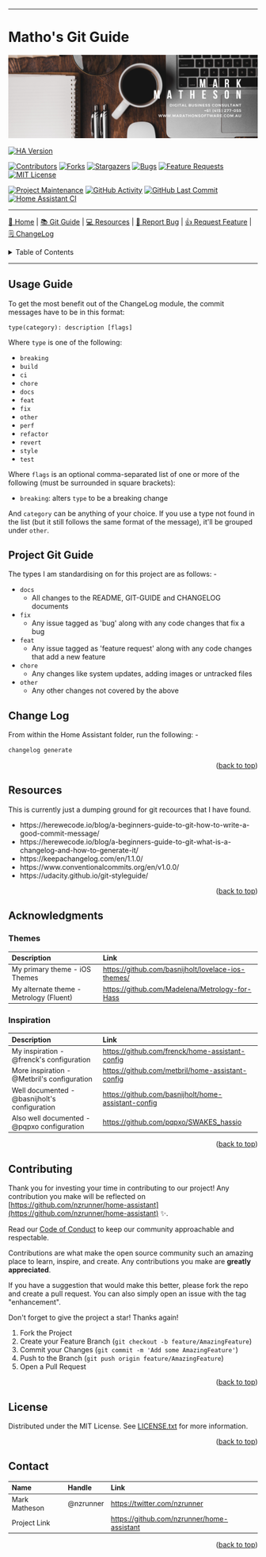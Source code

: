 <!-- Improved compatibility of back to top link: See: https://github.com/othneildrew/Best-README-Template/pull/73 -->

<a name="readme-top"></a>

<!--
*** Thanks for checking out the Best-README-Template. If you have a suggestion
*** that would make this better, please fork the repo and create a pull request
*** or simply open an issue with the tag "enhancement".
*** Don't forget to give the project a star!
*** Thanks again! Now go create something AMAZING! :D
-->

---

<!-- PROJECT LOGO -->

# Matho's Git Guide

[![Logo](/images/mark-matheson-digital-business-consultant.png)](../../)

<!-- PROJECT SHIELDS -->
<!--
*** I'm using markdown "reference style" links for readability.
*** Reference links are enclosed in brackets [ ] instead of parentheses ( ).
*** See the bottom of this document for the declaration of the reference variables
*** for contributors-url, forks-url, etc. This is an optional, concise syntax you may use.
*** https://www.markdownguide.org/basic-syntax/#reference-style-links
-->

[![HA Version][ha-version-shield]][home-assistant]

[![Contributors][contributors-shield]][contributors-url]
[![Forks][forks-shield]][forks-url]
[![Stargazers][stars-shield]][stars-url]
[![Bugs][bugs-shield]][bugs-url]
[![Feature Requests][features-shield]][features-url]
[![MIT License][license-shield]][license-url]

[![Project Maintenance][maintenance-shield]](https://github.com/nzrunner/home-assistant/pulse)
[![GitHub Activity][commits-shield]][commits]
[![GitHub Last Commit][last-commit-shield]][commits]
[![Home Assistant CI][homeassistantci-shield]][homeassistantci]

---

<!-- PROJECT SHORT DESCRIPTION AND MENU -->

[🏡 Home](https://github.com/nzrunner/home-assistant)
|
[📚 Git Guide](/docs/git-guide.md)
|
[💻 Resources](/docs/resources.md)
|
[🐛 Report Bug](https://github.com/nzrunner/home-assistant/issues/new?assignees=nzrunner&labels=%F0%9F%90%9B+Bug%2C%F0%9F%A9%B9+Triage&template=bug_report.yml&title=%5BBUG%5D%3A+)
|
[👍 Request Feature](https://github.com/nzrunner/home-assistant/issues/new?assignees=nzrunner&labels=%F0%9F%91%8D+Enhancement%2C%F0%9F%A9%B9+Triage&template=feature_request.yml&title=%5BFEATURE+REQUEST%5D%3A+)
|
[🗒 ChangeLog](/CHANGELOG.md)

<!-- TABLE OF CONTENTS -->
<!-- START doctoc generated TOC please keep comment here to allow auto update -->
<!-- DON'T EDIT THIS SECTION, INSTEAD RE-RUN doctoc TO UPDATE -->
<details>
<summary>Table of Contents</summary>

- [Usage Guide](#usage-guide)
- [Project Git Guide](#project-git-guide)
- [Change Log](#change-log)
- [Resources](#resources)
- [Acknowledgments](#acknowledgments)
  - [Themes](#themes)
  - [Inspiration](#inspiration)
- [Contributing](#contributing)
- [License](#license)
- [Contact](#contact)

</details>
<!-- END doctoc generated TOC please keep comment here to allow auto update -->

<!-- GIT GUIDE -->

---

## Usage Guide

To get the most benefit out of the ChangeLog module, the commit messages have to be in this format:

```
type(category): description [flags]
```

Where `type` is one of the following:

- `breaking`
- `build`
- `ci`
- `chore`
- `docs`
- `feat`
- `fix`
- `other`
- `perf`
- `refactor`
- `revert`
- `style`
- `test`

Where `flags` is an optional comma-separated list of one or more of the following (must be surrounded in square brackets):

- `breaking`: alters `type` to be a breaking change

And `category` can be anything of your choice. If you use a type not found in the list (but it still follows the same format of the message), it'll be grouped under `other`.

## Project Git Guide

The types I am standardising on for this project are as follows: -

- `docs`
  - All changes to the README, GIT-GUIDE and CHANGELOG documents
- `fix`
  - Any issue tagged as 'bug' along with any code changes that fix a bug
- `feat`
  - Any issue tagged as 'feature request' along with any code changes that add a new feature
- `chore`
  - Any changes like system updates, adding images or untracked files
- `other`
  - Any other changes not covered by the above

## Change Log

From within the Home Assistant folder, run the following: -

```bash
changelog generate
```

<p align="right">(<a href="#readme-top">back to top</a>)</p>

<!-- RESOURCES -->

## Resources

This is currently just a dumping ground for git recources that I have found.

<ul>
<li>https://herewecode.io/blog/a-beginners-guide-to-git-how-to-write-a-good-commit-message/</li>
<li>https://herewecode.io/blog/a-beginners-guide-to-git-what-is-a-changelog-and-how-to-generate-it/</li>
<li>https://keepachangelog.com/en/1.1.0/</li>
<li>https://www.conventionalcommits.org/en/v1.0.0/</li>
<li>https://udacity.github.io/git-styleguide/</li>
</ul>

<p align="right">(<a href="#readme-top">back to top</a>)</p>

<!-- ACKNOWLEDGMENTS -->

## Acknowledgments

### Themes

| **Description**                         | **Link**                                             |
| :-------------------------------------- | :--------------------------------------------------- |
| My primary theme - iOS Themes           | <https://github.com/basnijholt/lovelace-ios-themes/> |
| My alternate theme - Metrology (Fluent) | <https://github.com/Madelena/Metrology-for-Hass>     |

### Inspiration

| **Description**                               | **Link**                                              |
| :-------------------------------------------- | :---------------------------------------------------- |
| My inspiration - @frenck's configuration      | <https://github.com/frenck/home-assistant-config>     |
| More inspiration - @Metbril's configuration   | <https://github.com/metbril/home-assistant-config>    |
| Well documented - @basnijholt's configuration | <https://github.com/basnijholt/home-assistant-config> |
| Also well documented - @pqpxo configuration   | <https://github.com/pqpxo/SWAKES_hassio>              |

<p align="right">(<a href="#readme-top">back to top</a>)</p>

<!-- CONTRIBUTING -->

## Contributing

Thank you for investing your time in contributing to our project! Any contribution you make will be reflected on [https://github.com/nzrunner/home-assistant](https://github.com/nzrunner/home-assistant) :sparkles:.

Read our [Code of Conduct](./CODE_OF_CONDUCT.md) to keep our community approachable and respectable.

Contributions are what make the open source community such an amazing place to learn, inspire, and create. Any contributions you make are **greatly appreciated**.

If you have a suggestion that would make this better, please fork the repo and create a pull request. You can also simply open an issue with the tag "enhancement".

Don't forget to give the project a star! Thanks again!

1. Fork the Project
2. Create your Feature Branch (`git checkout -b feature/AmazingFeature`)
3. Commit your Changes (`git commit -m 'Add some AmazingFeature'`)
4. Push to the Branch (`git push origin feature/AmazingFeature`)
5. Open a Pull Request

<p align="right">(<a href="#readme-top">back to top</a>)</p>

<!-- LICENSE -->

## License

Distributed under the MIT License. See [LICENSE.txt](./LICENSE.md) for more information.

<p align="right">(<a href="#readme-top">back to top</a>)</p>

<!-- CONTACT -->

## Contact

| **Name**      | **Handle** | **Link**                                     |
| :------------ | :--------- | :------------------------------------------- |
| Mark Matheson | @nzrunner  | <https://twitter.com/nzrunner>               |
| Project Link  |            | <https://github.com/nzrunner/home-assistant> |

<p align="right">(<a href="#readme-top">back to top</a>)</p>

<!-- MARKDOWN LINKS & IMAGES -->
<!-- https://www.markdownguide.org/basic-syntax/#reference-style-links -->
<!-- Shields -->

[contributors-shield]: https://img.shields.io/github/contributors/nzrunner/home-assistant.svg?style=for-the-badge
[forks-shield]: https://img.shields.io/github/forks/nzrunner/home-assistant.svg?style=for-the-badge
[stars-shield]: https://img.shields.io/github/stars/nzrunner/home-assistant.svg?style=for-the-badge
[bugs-shield]: https://img.shields.io/github/issues-search/nzrunner/home-assistant?style=for-the-badge&label=Bugs&query=is%3Aopen%20is%3Aissue%20label%3Abug
[features-shield]: https://img.shields.io/github/issues-search/nzrunner/home-assistant?style=for-the-badge&label=Feature%20Requests&query=is%3Aopen%20is%3Aissue%20label%3Aenhancement
[license-shield]: https://img.shields.io/github/license/nzrunner/home-assistant.svg?style=for-the-badge
[commits-shield]: https://img.shields.io/github/commit-activity/y/nzrunner/home-assistant.svg?style=for-the-badge
[maintenance-shield]: https://img.shields.io/maintenance/yes/2023.svg?style=for-the-badge
[last-commit-shield]: https://img.shields.io/github/last-commit/nzrunner/home-assistant.svg?style=for-the-badge
[homeassistantci-shield]: https://img.shields.io/github/actions/workflow/status/nzrunner/home-assistant/home_assistant.yml?label=Home%20Assistant%20CI&style=for-the-badge
[ha-version-shield]: https://img.shields.io/badge/Home%20Assistant-2023.3-blue.svg?style=for-the-badge

<!-- URL's -->

[contributors-url]: https://github.com/nzrunner/home-assistant/graphs/contributors
[forks-url]: https://github.com/nzrunner/home-assistant/network/members
[stars-url]: https://github.com/nzrunner/home-assistant/stargazers
[bugs-url]: https://github.com/nzrunner/home-assistant/issues?q=is%3Aopen+is%3Aissue+label%3A%22%F0%9F%90%9B+Bug%22
[features-url]: https://github.com/nzrunner/home-assistant/issues?q=is%3Aopen+is%3Aissue+label%3A%22%F0%9F%91%8D+Enhancement%22
[license-url]: https://github.com/nzrunner/home-assistant/blob/master/LICENSE.md
[commits]: https://github.com/nzrunner/home-assistant/commits/master
[homeassistantci]: https://github.com/nzrunner/home-assistant/actions/workflows/home_assistant.yml
[home-assistant]: https://home-assistant.io
